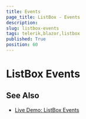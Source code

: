 ```yaml
---
title: Events
page_title: ListBox - Events
description:
slug: listbox-events
tags: telerik,blazor,listbox
published: True
position: 60
---
```


# ListBox Events


## See Also

* [Live Demo: ListBox Events](https://demos.telerik.com/blazor-ui/listbox/events)
